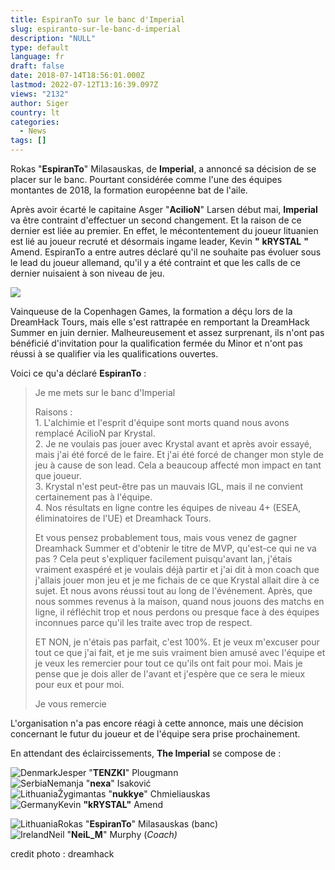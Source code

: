 ```yaml
---
title: EspiranTo sur le banc d'Imperial
slug: espiranto-sur-le-banc-d-imperial
description: "NULL"
type: default
language: fr
draft: false
date: 2018-07-14T18:56:01.000Z
lastmod: 2022-07-12T13:16:39.097Z
views: "2132"
author: Siger
country: lt
categories:
  - News
tags: []
---
```

Rokas "**EspiranTo**" Milasauskas, de **Imperial**, a annoncé sa décision de se placer sur le banc. Pourtant considérée comme l'une des équipes montantes de 2018, la formation européenne bat de l'aile.  
  
Après avoir écarté le capitaine Asger "**AcilioN**" Larsen début mai, **Imperial** va être contraint d'effectuer un second changement. Et la raison de ce dernier est liée au premier. En effet, le mécontentement du joueur lituanien est lié au joueur recruté et désormais ingame leader, Kevin **"** **kRYSTAL** **"** Amend. EspiranTo a entre autres déclaré qu'il ne souhaite pas évoluer sous le lead du joueur allemand, qu'il y a été contraint et que les calls de ce dernier nuisaient à son niveau de jeu.  
  
![](/images/articles/5b4a3dd320daf/images/J11DoesDGBLtxogmRg3BOCAof6n2jMX61llZrm9Y.jpeg)

  
Vainqueuse de la Copenhagen Games, la formation a déçu lors de la DreamHack Tours, mais elle s'est rattrapée en remportant la DreamHack Summer en juin dernier. Malheureusement et assez surprenant, ils n'ont pas bénéficié d'invitation pour la qualification fermée du Minor et n'ont pas réussi à se qualifier via les qualifications ouvertes.  
  
Voici ce qu'a déclaré **EspiranTo** :

> Je me mets sur le banc d'Imperial  
>  
> Raisons :  
> 1\. L'alchimie et l'esprit d'équipe sont morts quand nous avons remplacé AcilioN par Krystal.  
> 2\. Je ne voulais pas jouer avec Krystal avant et après avoir essayé, mais j'ai été forcé de le faire. Et j'ai été forcé de changer mon style de jeu à cause de son lead. Cela a beaucoup affecté mon impact en tant que joueur.  
> 3\. Krystal n'est peut-être pas un mauvais IGL, mais il ne convient certainement pas à l'équipe.  
> 4\. Nos résultats en ligne contre les équipes de niveau 4+ (ESEA, éliminatoires de l'UE) et Dreamhack Tours.  
>  
> Et vous pensez probablement tous, mais vous venez de gagner Dreamhack Summer et d'obtenir le titre de MVP, qu'est-ce qui ne va pas ? Cela peut s'expliquer facilement puisqu'avant lan, j'étais vraiment exaspéré et je voulais déjà partir et j'ai dit à mon coach que j'allais jouer mon jeu et je me fichais de ce que Krystal allait dire à ce sujet. Et nous avons réussi tout au long de l'événement. Après, que nous sommes revenus à la maison, quand nous jouons des matchs en ligne, il réfléchit trop et nous perdons ou presque face à des équipes inconnues parce qu'il les traite avec trop de respect.  
>  
> ET NON, je n'étais pas parfait, c'est 100%. Et je veux m'excuser pour tout ce que j'ai fait, et je me suis vraiment bien amusé avec l'équipe et je veux les remercier pour tout ce qu'ils ont fait pour moi. Mais je pense que je dois aller de l'avant et j'espère que ce sera le mieux pour eux et pour moi.  
>  
> Je vous remercie

L'organisation n'a pas encore réagi à cette annonce, mais une décision concernant le futur du joueur et de l'équipe sera prise prochainement.  
  
En attendant des éclaircissements, **The Imperial** se compose de :

![Denmark](/images/countries/dk.svg)⁠Jesper "**TENZKI**" Plougmann  
![Serbia](/images/countries/rs.svg)⁠Nemanja "**nexa**" Isaković  
![Lithuania](/images/countries/lt.svg)⁠Žygimantas "**nukkye**" Chmieliauskas  
![Germany](/images/countries/de.svg)⁠Kevin **"kRYSTAL"** Amend  
  
![Lithuania](/images/countries/lt.svg)⁠Rokas "**EspiranTo**" Milasauskas (banc)  
![Ireland](/images/countries/ie.svg)⁠Neil "**NeiL\_M**" Murphy (_Coach)_

credit photo : dreamhack
